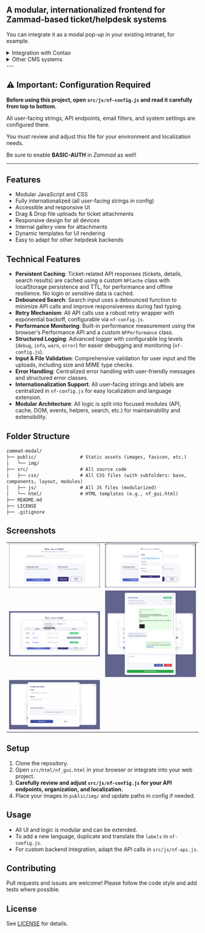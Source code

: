 ## A modular, internationalized frontend for Zammad-based ticket/helpdesk systems

You can integrate it as a modal pop-up in your existing intranet, for example.

<details>
  <summary>Integration with Contao</summary>

  For Contao, upload all files to the filesystem.  
  Place the contents of `nf_gui.html` in a new article and adjust the paths accordingly.  
  Be sure to remove `<meta charset="utf-8">` from the top of the HTML, as Contao can’t handle it.  

  That’s it! The button will appear wherever you place it, and on click, the background will blur and the modal will pop up.
</details>

<details>
  <summary>Other CMS systems</summary>

  You probably know what you're doing.  
  I haven’t had the chance to test it in other frontends.  
  Be sure to create an issue if problems arise.
</details>
---

## ⚠️ Important: Configuration Required


**Before using this project, open `src/js/nf-config.js` and read it carefully from top to bottom.**

All user-facing strings, API endpoints, email filters, and system settings are configured there. 

You must review and adjust this file for your environment and localization needs.

Be sure to enable **BASIC-AUTH** in *Zammad* as well!

---

## Features
- Modular JavaScript and CSS
- Fully internationalized (all user-facing strings in config)
- Accessible and responsive UI
- Drag & Drop file uploads for ticket attachments
- Responsive design for all devices
- Internal gallery view for attachments
- Dynamic templates for UI rendering
- Easy to adapt for other helpdesk backends

## Technical Features
- **Persistent Caching**: Ticket-related API responses (tickets, details, search results) are cached using a custom `NFCache` class with localStorage persistence and TTL, for performance and offline resilience. No login or sensitive data is cached.
- **Debounced Search**: Search input uses a debounced function to minimize API calls and improve responsiveness during fast typing.
- **Retry Mechanism**: All API calls use a robust retry wrapper with exponential backoff, configurable via `nf-config.js`.
- **Performance Monitoring**: Built-in performance measurement using the browser's Performance API and a custom `NFPerformance` class.
- **Structured Logging**: Advanced logger with configurable log levels (`debug`, `info`, `warn`, `error`) for easier debugging and monitoring (`nf-config.js`).
- **Input & File Validation**: Comprehensive validation for user input and file uploads, including size and MIME type checks.
- **Error Handling**: Centralized error handling with user-friendly messages and structured error classes.
- **Internationalization Support**: All user-facing strings and labels are centralized in `nf-config.js` for easy localization and language extension.
- **Modular Architecture**: All logic is split into focused modules (API, cache, DOM, events, helpers, search, etc.) for maintainability and extensibility.

## Folder Structure
```
zammad-modal/
├── public/                # Static assets (images, favicon, etc.)
│   └── img/
├── src/                   # All source code
│   ├── css/               # All CSS files (with subfolders: base, components, layout, modules)
│   ├── js/                # All JS files (modularized)
│   └── html/              # HTML templates (e.g., nf_gui.html)
├── README.md
├── LICENSE
├── .gitignore
```

## Screenshots
<table align="center">
  <tr>
    <td><img src="public/img/github/main.png" alt="Main UI" width="350"/></td>
    <td><img src="public/img/github/login.png" alt="Login" width="350"/></td>
  </tr>
  <tr>
    <td><img src="public/img/github/ticket-overview-filter.png" alt="Ticket Overview" width="350"/></td>
    <td><img src="public/img/github/ticket-detail.png" alt="Ticket Detail" width="350"/></td>
  </tr>
  <tr>
    <td><img src="public/img/github/new-ticket.png" alt="New Ticket" width="350"/></td>
    <td></td>
  </tr>
</table>

## Setup
1. Clone the repository.
2. Open `src/html/nf_gui.html` in your browser or integrate into your web project.
3. **Carefully review and adjust `src/js/nf-config.js` for your API endpoints, organization, and localization.**
4. Place your images in `public/img/` and update paths in config if needed.

## Usage
- All UI and logic is modular and can be extended.
- To add a new language, duplicate and translate the `labels` in `nf-config.js`.
- For custom backend integration, adapt the API calls in `src/js/nf-api.js`.

## Contributing
Pull requests and issues are welcome! Please follow the code style and add tests where possible.

## License
See [LICENSE](LICENSE) for details.
